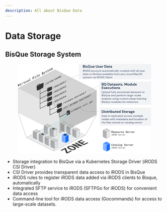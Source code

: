```yaml
---
description: All about BisQue Data
---
```


# Data Storage

## BisQue Storage System

<figure><img src="../../.gitbook/assets/irods-cssi.png" alt=""><figcaption></figcaption></figure>

* Storage integration to BisQue via a Kubernetes Storage Driver (iRODS CSI Driver)
* CSI Driver provides transparent data access to iRODS in BisQue
* iRODS rules to register iRODS data added via iRODS clients to Bisque, automatically
* Integrated SFTP service to iRODS (SFTPGo for iRODS) for convenient data access
* Command-line tool for iRODS data access (Gocommands) for access to large-scale datasets.
